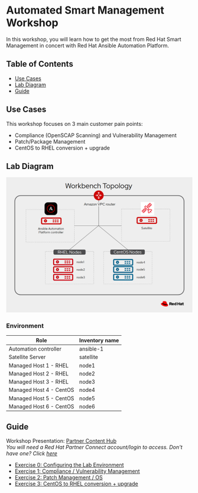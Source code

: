 # Automated Smart Management Workshop

In this workshop, you will learn how to get the most from Red Hat Smart Management in concert with Red Hat Ansible Automation Platform.

## Table of Contents
- [Use Cases](#use-cases)
- [Lab Diagram](#lab-diagram)
- [Guide](#guide)

## Use Cases
This workshop focuses on 3 main customer pain points:
- Compliance (OpenSCAP Scanning) and Vulnerability Management
- Patch/Package Management
- CentOS to RHEL conversion + upgrade

## Lab Diagram
![automated smart management lab diagram](../../images/ansible_smart_mgmt_diagram.png#centreme)

### Environment

| Role                    | Inventory name |
| ------------------------| ---------------|
| Automation controller   | ansible-1      |
| Satellite Server        | satellite      |
| Managed Host 1 - RHEL   | node1          |
| Managed Host 2 - RHEL   | node2          |
| Managed Host 3 - RHEL   | node3          |
| Managed Host 4 - CentOS | node4          |
| Managed Host 5 - CentOS | node5          |
| Managed Host 6 - CentOS | node6          |



## Guide
Workshop Presentation: [Partner Content Hub](http://redhat-partner.highspot.com)<br>
*You will need a Red Hat Partner Connect account/login to access. Don't have one? Click [here](https://connect.redhat.com/en/support)*

* [Exercise 0: Configuring the Lab Environment](0-setup/README.md)
* [Exercise 1: Compliance / Vulnerability Management](1-compliance/README.md)
* [Exercise 2: Patch Management / OS](2-patching/README.md)
* [Exercise 3: CentOS to RHEL conversion + upgrade](3-convert2rhel/README.md)
